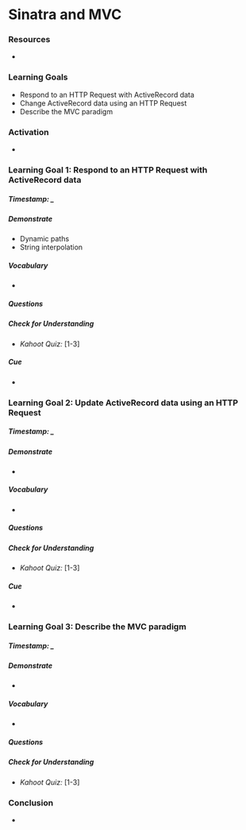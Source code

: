 # Sinatra and MVC


### Resources
* 



### Learning Goals

* Respond to an HTTP Request with ActiveRecord data
* Change ActiveRecord data using an HTTP Request
* Describe the MVC paradigm



### Activation

* 



### Learning Goal 1: Respond to an HTTP Request with ActiveRecord data

##### Timestamp: _

##### Demonstrate
* Dynamic paths
* String interpolation

##### Vocabulary
* 

##### Questions 

##### Check for Understanding
* *Kahoot Quiz:* [1-3] 

##### Cue
* 



### Learning Goal 2: Update ActiveRecord data using an HTTP Request

##### Timestamp: _

##### Demonstrate

- 

##### Vocabulary

- 

##### Questions 

##### Check for Understanding

- *Kahoot Quiz:* [1-3] 

##### Cue

- 



### Learning Goal 3: Describe the MVC paradigm

##### Timestamp: _

##### Demonstrate

- 

##### Vocabulary

- 

##### Questions 

##### Check for Understanding

- *Kahoot Quiz:* [1-3] 



### Conclusion 

* 